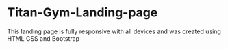 # Titan-Gym-Landing-page
This landing page is fully responsive with all devices and was created using HTML CSS and Bootstrap
